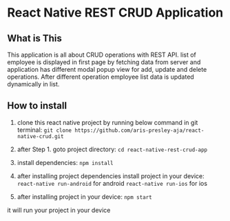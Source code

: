 # React Native REST CRUD Application

## What is This
This application is all about CRUD operations with REST API. list of employee is displayed in first page by fetching data from server and application has different modal popup view for add, update and delete operations. After different operation employee list data is updated dynamically in list.



## How to install
1. clone this react native project by running below command in git terminal:
`git clone https://github.com/aris-presley-aja/react-native-crud.git`

2. after Step 1. goto project directory:
`cd react-native-rest-crud-app`

3. install dependencies:
`npm install`

4. after installing project dependencies install project in your device:
`react-native run-android` for android
`react-native run-ios` for ios

5. after installing project in your device:
`npm start`

it will run your project in your device
